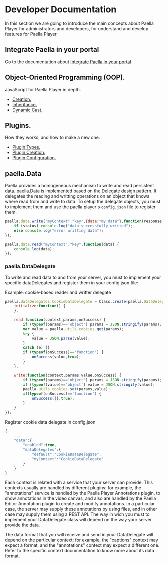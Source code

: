 # Developer Documentation
In this section we are going to introduce the main concepts about Paella Player for administrators and developers, for understand and develop features for Paella Player.

## Integrate Paella in your portal

Go to the documentation about [Integrate Paella in your portal](../integrate.md)

## Object-Oriented Programming (OOP).

JavaScript for Paella Player in depth.
- [Creation.](oop_creation.md)
- [Inheritance.](oop_inheritance.md)
- [Dynamic Cast.](oop_dyncast.md)

## Plugins.

How they works, and how to make a new one.
- [Plugin Types.](plugin_type.md)
- [Plugin Creation.](plugin_creation.md)
- [Plugin Configuration.](plugin_config.md)

## paella.Data

Paella provides a homogeneous mechanism to write and read persistent data. paella.Data is implemented based on the Delegate design pattern. It delegates the reading and writting operations on an object that knows where read from and write to data. To setup the delegate objects, you must to implement them and use the paella player's `config.json` file to register them.

``` js
paella.data.write("myContext","key",{data:"my data"},function(response,status) {
	if (status) console.log("data successfully writted");
	else console.log("error writting data");
});

paella.data.read("myContext","key",function(data) {
	console.log(data);
});
```

### paella.DataDelegate

To write and read data to and from your server, you must to implement your specific dataDelegates and register them in your config.json file:

Example: cookie-based reader and writter delegate

``` js
paella.dataDelegates.CookieDataDelegate = Class.create(paella.DataDelegate,{
	initialize:function() {
	},

	read:function(context,params,onSuccess) {
		if (typeof(params)=='object') params = JSON.stringify(params);
		var value = paella.utils.cookies.get(params);
		try {
			value = JSON.parse(value);
		}
		catch (e) {}
		if (typeof(onSuccess)=='function') {
			onSuccess(value,true);
		}
	},

	write:function(context,params,value,onSuccess) {
		if (typeof(params)=='object') params = JSON.stringify(params);
		if (typeof(value)=='object') value = JSON.stringify(value);
		paella.utils.cookies.set(params,value);
		if(typeof(onSuccess)=='function') {
			onSuccess({},true);
		}
	}
});
```

Register cookie data delegate in config.json

``` js
{
	...
	"data":{
		"enabled":true,
		"dataDelegates":{
			"default":"CookieDataDelegate",
			"myContext":"CookieDataDelegate"
		}
	}
}
````

Each context is related with a service that your server can provide. This contexts usually are handled 
by different plugins: for example, the "annotations" service is handled by the Paella Player Annotations
plugin, to show annotations in the video canvas, and also are handled by the Paella Editor Annotation
plugin to create and modify annotations. In a particular case, the server may supply these annotations
by using files, and in other case may supply them using a REST API. The way in wich you must to implement
your DataDelegate class will depend on the way your server provide the data.

The data format that you will receive and send in your DataDelegate will depend on the particular context: 
for example, the "captions" context may expect a format, and the "annotations" context may expect a
different one. Refer to the specific context documentation to know more about its data format.

